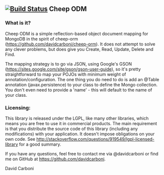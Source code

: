 [![Build Status](https://travis-ci.org/davidcarboni/cheep-odm.png?branch=master)](https://travis-ci.org/davidcarboni/cheep-odm)
Cheep ODM
----------


### What is it?

Cheep ODM is a simple reflection-based object document mapping for MongoDB in the spirit of cheep-orm (https://github.com/davidcarboni/cheep-orm). It does not attempt to solve any clever problems, but does give you Create, Read, Update, Delete and Find.

The mapping strategy is to go via JSON, using Google's GSON (https://sites.google.com/site/gson/gson-user-guide), so it's pretty straightforward to map your POJOs with minimum weight of annotation/configuration. The one thing you do need to do is add an @Table annotation (javax.persistence) to your class to define the Mongo collection. You don't even need to provide a 'name' - this will default to the name of your class.


### Licensing:

This library is released under the LGPL, like many other libraries, which means you are free to use it in commercial products. The main requirement is that you distribute the source code of this library (including any modifications) with your application. It doesn't impose obligations on your own code. See http://stackoverflow.com/questions/919549/lgpl-licensed-library for a good summary.

If you have any questions, feel free to contact me via @davidcarboni or find me on GitHub at https://github.com/davidcarboni.

David Carboni
